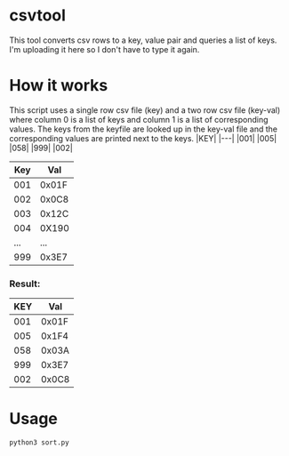# csvtool
This tool converts csv rows to a key, value pair and queries a list of keys. I'm uploading it here so I don't have to type it again.
# How it works
This script uses a single row csv file (key) and a two row csv file (key-val) where column 0 is a list of keys and column 1 is a list of corresponding values. The keys from the keyfile are looked up in the key-val file and the corresponding values are printed next to the keys.
|KEY|
|---|
|001|
|005|
|058|
|999|
|002|

|Key|Val|
|---|---|
|001|0x01F|
|002|0x0C8|
|003|0x12C|
|004|0X190|
|...|...|
|999|0x3E7|
### Result:
|KEY|Val|
|---|---|
|001|0x01F|
|005|0x1F4|
|058|0x03A|
|999|0x3E7|
|002|0x0C8|
# Usage
```python3 sort.py```
